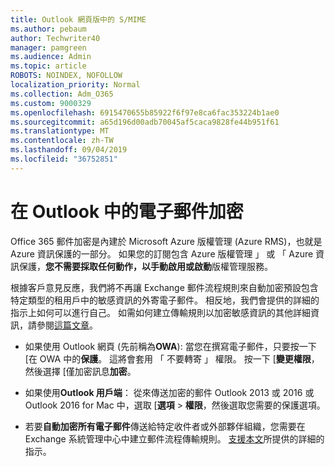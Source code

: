 ```yaml
---
title: Outlook 網頁版中的 S/MIME
ms.author: pebaum
author: Techwriter40
manager: pamgreen
ms.audience: Admin
ms.topic: article
ROBOTS: NOINDEX, NOFOLLOW
localization_priority: Normal
ms.collection: Adm_O365
ms.custom: 9000329
ms.openlocfilehash: 6915470655b85922f6f97e8ca6fac353224b1ae0
ms.sourcegitcommit: a65d196d00adb70045af5caca9828fe44b951f61
ms.translationtype: MT
ms.contentlocale: zh-TW
ms.lasthandoff: 09/04/2019
ms.locfileid: "36752851"
---
```

# <a name="encrypt-email-messages-in-outlook"></a>在 Outlook 中的電子郵件加密

Office 365 郵件加密是內建於 Microsoft Azure 版權管理 (Azure RMS)，也就是 Azure 資訊保護的一部分。 如果您的訂閱包含 Azure 版權管理 」 或 「 Azure 資訊保護，**您不需要採取任何動作，以手動啟用或啟動**版權管理服務。

根據客戶意見反應，我們將不再讓 Exchange 郵件流程規則來自動加密預設包含特定類型的租用戶中的敏感資訊的外寄電子郵件。 相反地，我們會提供的詳細的指示上如何可以進行自己。 如需如何建立傳輸規則以加密敏感資訊的其他詳細資訊，請參閱[這篇文章](https://aka.ms/OmeEtr)。

- 如果使用 Outlook 網頁 (先前稱為**OWA**): 當您在撰寫電子郵件，只要按一下 [在 OWA 中的**保護**。 這將會套用 「 不要轉寄 」 權限。 按一下 [**變更權限**，然後選擇 [僅加密訊息**加密**。

- 如果使用**Outlook 用戶端**： 從來傳送加密的郵件 Outlook 2013 或 2016 或 Outlook 2016 for Mac 中，選取 [**選項** > **權限**，然後選取您需要的保護選項。

- 若要**自動加密所有電子郵件**傳送給特定收件者或外部夥伴組織，您需要在 Exchange 系統管理中心中建立郵件流程傳輸規則。 [支援本文](https://docs.microsoft.com/office365/securitycompliance/define-mail-flow-rules-to-encrypt-email#create-a-mail-flow-rule-to-encrypt-email-messages-with-the-new-ome-capabilities)所提供的詳細的指示。

